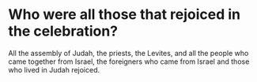 # Who were all those that rejoiced in the celebration?

All the assembly of Judah, the priests, the Levites, and all the people who came together from Israel, the foreigners who came from Israel and those who lived in Judah rejoiced.
